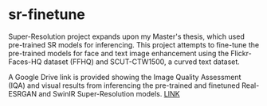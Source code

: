 # sr-finetune
 Super-Resolution project expands upon my Master's thesis, which used pre-trained SR models for inferencing. This project attempts to fine-tune the pre-trained models for face and text image enhancement using the Flickr-Faces-HQ dataset (FFHQ) and SCUT-CTW1500, a curved text dataset.
 
 A Google Drive link is provided showing the Image Quality Assessment (IQA) and visual results from inferencing the pre-trained and finetuned Real-ESRGAN and SwinIR Super-Resolution models. [LINK](https://drive.google.com/drive/folders/1HnPhSydsVox-Ds2FI-l06Jstp2XGxTvw?usp=sharing)
